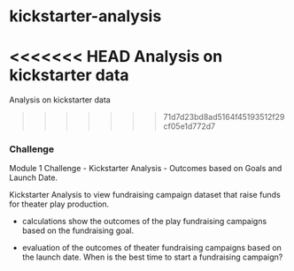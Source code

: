 # kickstarter-analysis
<<<<<<< HEAD
Analysis on kickstarter data
=======
Analysis on kickstarter data
>>>>>>> 71d7d23bd8ad5164f45193512f29cf05e1d772d7

### Challenge

Module 1 Challenge - Kickstarter Analysis - Outcomes based on Goals and Launch Date.

Kickstarter Analysis to view fundraising campaign dataset that raise funds for theater play production.

* calculations show the outcomes of the play fundraising campaigns based on the fundraising goal. 

* evaluation of the outcomes of theater fundraising campaigns based on the launch date. When is the best time to start a fundraising campaign?

